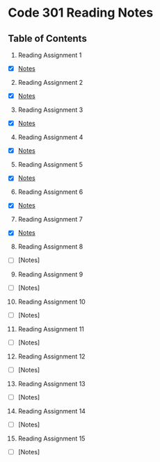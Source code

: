 # Code 301 Reading Notes

## Table of Contents

1. Reading Assignment 1
- [x] [Notes](https://github.com/myerstina515/reading-notes/blob/master/301/class-01.md)
2. Reading Assignment 2
- [x] [Notes](https://github.com/myerstina515/reading-notes/blob/master/301/class-02.md)
3. Reading Assignment 3 
- [x] [Notes](https://github.com/myerstina515/reading-notes/blob/master/301/class-03.md)
4. Reading Assignment 4
- [x] [Notes](https://github.com/myerstina515/reading-notes/blob/master/301/class-04.md)
5. Reading Assignment 5
- [x] [Notes](https://github.com/myerstina515/reading-notes/blob/master/301/class-05.md)
6. Reading Assignment 6
- [x] [Notes](https://github.com/myerstina515/reading-notes/blob/master/301/class-06.md)
7. Reading Assignment 7
- [x] [Notes](https://github.com/myerstina515/reading-notes/blob/master/301/class-07.md)
8. Reading Assignment 8
- [ ] [Notes]
9. Reading Assignment 9
- [ ] [Notes]
10. Reading Assignment 10
- [ ] [Notes]
11. Reading Assignment 11 
- [ ] [Notes]
12. Reading Assignment 12
- [ ] [Notes]
13. Reading Assignment 13
- [ ] [Notes]
14. Reading Assignment 14
- [ ] [Notes]
15. Reading Assignment 15
- [ ] [Notes]
